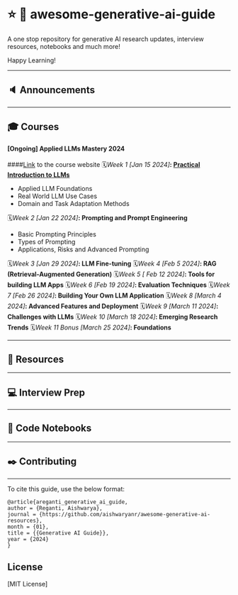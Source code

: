 # :star: :bookmark: awesome-generative-ai-guide
A one stop repository for generative AI research updates, interview resources, notebooks and much more!

Happy Learning!

---
## :speaker: Announcements


---

## :mortar_board: Courses
#### [Ongoing] Applied LLMs Mastery 2024 
####[Link](https://areganti.notion.site/Applied-LLMs-Mastery-2024-562ddaa27791463e9a1286199325045c) to the course website
🗓️*Week 1 [Jan 15 2024]***: [Practical Introduction to LLMs](https://github.com/aishwaryanr/awesome-generative-ai-resources/tree/main/free_courses/Applied_LLMs_Mastery_2024/week1_practical_introduction)**
- Applied LLM Foundations
- Real World LLM Use Cases
- Domain and Task Adaptation Methods

🗓️*Week 2 [Jan 22 2024]***: Prompting and Prompt 
Engineering**
- Basic Prompting Principles
- Types of Prompting
- Applications, Risks and Advanced Prompting

🗓️*Week 3 [Jan 29 2024]***: LLM Fine-tuning**
🗓️*Week 4 [Feb 5 2024]***: RAG (Retrieval-Augmented Generation)**
🗓️*Week 5 [ Feb 12 2024]***: Tools for building LLM Apps**
🗓️*Week 6 [Feb 19 2024]***: Evaluation Techniques**
🗓️*Week 7 [Feb 26 2024]***: Building Your Own LLM Application**
🗓️*Week 8 [March 4 2024]***: Advanced Features and Deployment**
🗓️*Week 9 [March 11 2024]***: Challenges with LLMs**
🗓️*Week 10 [March 18 2024]***: Emerging Research Trends**
🗓️*Week 11 *Bonus* [March 25 2024]***: Foundations**


---

## :paperclip: Resources


---

## :computer: Interview Prep


---
## :notebook: Code Notebooks


---

## :black_nib: Contributing

---


To cite this guide, use the below format:

```
@article{areganti_generative_ai_guide,
author = {Reganti, Aishwarya},
journal = {https://github.com/aishwaryanr/awesome-generative-ai-resources},
month = {01},
title = {{Generative AI Guide}},
year = {2024}
}
```

## License

[MIT License]


